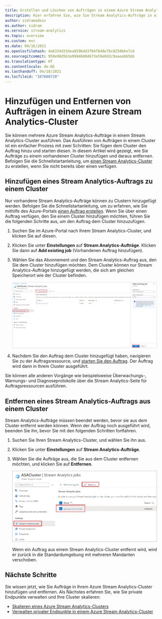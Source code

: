 ```yaml
---
title: Erstellen und Löschen von Aufträgen in einem Azure Stream Analytics-Cluster
description: Hier erfahren Sie, wie Sie Stream Analytics-Aufträge in einem Azure Stream Analytics-Cluster verwalten.
author: sidramadoss
ms.author: sidram
ms.service: stream-analytics
ms.topic: overview
ms.custom: mvc
ms.date: 04/16/2021
ms.openlocfilehash: 4a6334d33dea959bdd3704f848e7bc8250b6e7c6
ms.sourcegitcommit: 950e98d5b3e9984b884673e59e0d2c9aaeabb5bb
ms.translationtype: HT
ms.contentlocale: de-DE
ms.lasthandoff: 04/18/2021
ms.locfileid: "107600720"
---
```

# <a name="add-and-remove-jobs-in-an-azure-stream-analytics-cluster"></a>Hinzufügen und Entfernen von Aufträgen in einem Azure Stream Analytics-Cluster

Sie können mehrere Azure Stream Analytics-Aufträge in einem Stream Analytics-Cluster ausführen. Das Ausführen von Aufträgen in einem Cluster ist ein einfacher Prozess mit zwei Schritten: Sie fügen dem Cluster den Auftrag hinzu und starten diesen. In diesem Artikel wird gezeigt, wie Sie Aufträge zu einem vorhandenen Cluster hinzufügen und daraus entfernen. Befolgen Sie die Schnellstartanleitung, um [einen Stream Analytics-Cluster](create-cluster.md) zu erstellen, wenn Sie nicht bereits über einen verfügen.

## <a name="add-a-stream-analytics-job-to-a-cluster"></a>Hinzufügen eines Stream Analytics-Auftrags zu einem Cluster

Nur vorhandene Stream Analytics-Aufträge können zu Clustern hinzugefügt werden. Befolgen Sie die Schnellstartanleitung, um zu erfahren, wie Sie mithilfe des Azure-Portals [einen Auftrag erstellen](stream-analytics-quick-create-portal.md). Wenn Sie über einen Auftrag verfügen, den Sie einem Cluster hinzufügen möchten, führen Sie die folgenden Schritte aus, um den Auftrag dem Cluster hinzuzufügen.

1. Suchen Sie im Azure-Portal nach Ihrem Stream Analytics-Cluster, und klicken Sie auf diesen.

1. Klicken Sie unter **Einstellungen** auf **Stream Analytics-Aufträge**. Klicken Sie dann auf **Add existing job** (Vorhandenen Auftrag hinzufügen).

1. Wählen Sie das Abonnement und den Stream Analytics-Auftrag aus, den Sie dem Cluster hinzufügen möchten. Dem Cluster können nur Stream Analytics-Aufträge hinzugefügt werden, die sich am gleichen Speicherort wie der Cluster befinden.

   ![Hinzufügen eines Auftrags zum Cluster](./media/manage-jobs-cluster/add-job.png)

1. Nachdem Sie den Auftrag dem Cluster hinzugefügt haben, navigieren Sie zu der Auftragsressource, und [starten Sie den Auftrag](start-job.md#azure-portal). Der Auftrag wird dann in Ihrem Cluster ausgeführt.

Sie können alle anderen Vorgänge wie beispielsweise Überwachungs-, Warnungs- und Diagnoseprotokolle über die Stream Analytics-Seite für Auftragsressourcen ausführen.

## <a name="remove-a-stream-analytics-job-from-a-cluster"></a>Entfernen eines Stream Analytics-Auftrags aus einem Cluster

Stream Analytics-Aufträge müssen beendet werden, bevor sie aus dem Cluster entfernt werden können. Wenn der Auftrag noch ausgeführt wird, beenden Sie ihn, bevor Sie mit den folgenden Schritten fortfahren.

1. Suchen Sie Ihren Stream Analytics-Cluster, und wählen Sie ihn aus.

1. Klicken Sie unter **Einstellungen** auf **Stream Analytics-Aufträge**.

1. Wählen Sie die Aufträge aus, die Sie aus dem Cluster entfernen möchten, und klicken Sie auf **Entfernen**.

   ![Entfernen eines Auftrags aus dem Cluster](./media/manage-jobs-cluster/remove-job.png)

   Wenn ein Auftrag aus einem Stream Analytics-Cluster entfernt wird, wird er zurück in die Standardumgebung mit mehreren Mandanten verschoben.

## <a name="next-steps"></a>Nächste Schritte

Sie wissen jetzt, wie Sie Aufträge in Ihrem Azure Stream Analytics-Cluster hinzufügen und entfernen. Als Nächstes erfahren Sie, wie Sie private Endpunkte verwalten und Ihre Cluster skalieren:

* [Skalieren eines Azure Stream Analytics-Clusters](scale-cluster.md)
* [Verwalten privater Endpunkte in einem Azure Stream Analytics-Cluster](private-endpoints.md)
